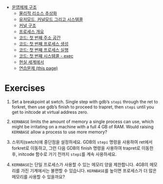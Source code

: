 - [운영체제 구조](./chapter_1.md)
    - [물리적 리소스 추상화](./chapter_1-1.md)
    - [유저모드, 커널모드 그리고 시스템콜](./chatper_1-2.md)
    - [커널 구조](./chapter_1-3.md)
    - [프로세스 개요](./chapter_1-4.md)
    - [코드: 첫 번째 주소 공간](./chapter_1-5.md)
    - [코드: 첫 번째 프로세스 생성](./chapter_1-6.md)
    - [코드: 첫 번째 프로세스 실행](./chapter_1-7.md)
    - [코드: 첫 번째 시스템콜 - exec](./chapter_1-8.md)
    - [현실 세계에서](./chapter_1-9.md)
    - [연습문제 (this page)](./chapter_1-10.md)

# Exercises

1. Set a breakpoint at swtch. Single step with gdb’s `stepi` through the ret to forkret, then use gdb’s finish to proceed to trapret, then `stepi` until you get to initcode at virtual address zero.
2. `KERNBASE` limits the amount of memory a single process can use, which might be irritating on a machine with a full 4 GB of RAM. Would raising `KERNBASE` allow a process to use more memory?

1. 스위치(swtch)에 중단점을 설정하세요. GDB의 `stepi` 명령을 사용하여 ret에서 forkret로 이동하고, 그런 다음 GDB의 finish 명령을 사용하여 trapret로 이동한 후, initcode 함수로 가기 전까지 `stepi`를 계속 사용하세요.
2. `KERNBASE`는 단일 프로세스가 사용할 수 있는 메모리 양을 제한합니다. 4GB의 메모리를 가진 기계에서는 불편할 수 있습니다. `KERNBASE`를 높이면 프로세스가 더 많은 메모리를 사용할 수 있을까요?